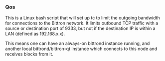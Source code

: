 ### Qos ###

This is a Linux bash script that will set up tc to limit the outgoing bandwidth for connections to the Bittron network. It limits outbound TCP traffic with a source or destination port of 9333, but not if the destination IP is within a LAN (defined as 192.168.x.x).

This means one can have an always-on bittrond instance running, and another local bittrond/bittron-qt instance which connects to this node and receives blocks from it.
